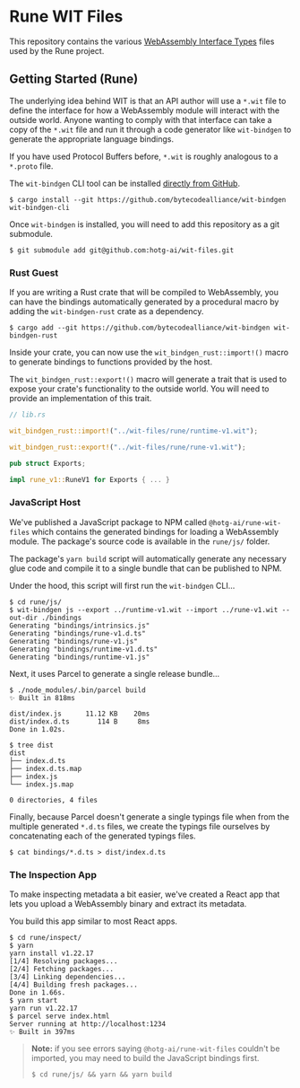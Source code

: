 # Rune WIT Files

This repository contains the various [WebAssembly Interface Types][wit-format]
files used by the Rune project.

## Getting Started (Rune)

The underlying idea behind WIT is that an API author will use a `*.wit` file to
define the interface for how a WebAssembly module will interact with the outside
world. Anyone wanting to comply with that interface can take a copy of the
`*.wit` file and run it through a code generator like `wit-bindgen` to generate
the appropriate language bindings.

If you have used Protocol Buffers before, `*.wit` is roughly analogous to a
`*.proto` file.

The `wit-bindgen` CLI tool can be installed [directly from GitHub][wit].

```console
$ cargo install --git https://github.com/bytecodealliance/wit-bindgen wit-bindgen-cli
```

Once `wit-bindgen` is installed, you will need to add this repository as a git
submodule.

```console
$ git submodule add git@github.com:hotg-ai/wit-files.git
```

### Rust Guest

If you are writing a Rust crate that will be compiled to WebAssembly, you can
have the bindings automatically generated by a procedural macro by adding the
`wit-bindgen-rust` crate as a dependency.

```console
$ cargo add --git https://github.com/bytecodealliance/wit-bindgen wit-bindgen-rust
```

Inside your crate, you can now use the `wit_bindgen_rust::import!()` macro to
generate bindings to functions provided by the host.

The `wit_bindgen_rust::export!()` macro will generate a trait that is used
to expose your crate's functionality to the outside world. You will need to
provide an implementation of this trait.

```rs
// lib.rs

wit_bindgen_rust::import!("../wit-files/rune/runtime-v1.wit");

wit_bindgen_rust::export!("../wit-files/rune/rune-v1.wit");

pub struct Exports;

impl rune_v1::RuneV1 for Exports { ... }
```

### JavaScript Host

We've published a JavaScript package to NPM called `@hotg-ai/rune-wit-files`
which contains the generated bindings for loading a WebAssembly module. The
package's source code is available in the `rune/js/` folder.

The package's `yarn build` script will automatically generate any necessary glue
code and compile it to a single bundle that can be published to NPM.

Under the hood, this script will first run the `wit-bindgen` CLI...

```console
$ cd rune/js/
$ wit-bindgen js --export ../runtime-v1.wit --import ../rune-v1.wit --out-dir ./bindings
Generating "bindings/intrinsics.js"
Generating "bindings/rune-v1.d.ts"
Generating "bindings/rune-v1.js"
Generating "bindings/runtime-v1.d.ts"
Generating "bindings/runtime-v1.js"
```

Next, it uses Parcel to generate a single release bundle...

```console
$ ./node_modules/.bin/parcel build
✨ Built in 818ms

dist/index.js      11.12 KB    20ms
dist/index.d.ts       114 B     8ms
Done in 1.02s.

$ tree dist
dist
├── index.d.ts
├── index.d.ts.map
├── index.js
└── index.js.map

0 directories, 4 files
```

Finally, because Parcel doesn't generate a single typings file when from the
multiple generated `*.d.ts` files, we create the typings file ourselves by
concatenating each of the generated typings files.

```console
$ cat bindings/*.d.ts > dist/index.d.ts
```

### The Inspection App

To make inspecting metadata a bit easier, we've created a React app that lets
you upload a WebAssembly binary and extract its metadata.

You build this app similar to most React apps.

```console
$ cd rune/inspect/
$ yarn
yarn install v1.22.17
[1/4] Resolving packages...
[2/4] Fetching packages...
[3/4] Linking dependencies...
[4/4] Building fresh packages...
Done in 1.66s.
$ yarn start
yarn run v1.22.17
$ parcel serve index.html
Server running at http://localhost:1234
✨ Built in 397ms
```

> **Note:** if you see errors saying `@hotg-ai/rune-wit-files` couldn't be
> imported, you may need to build the JavaScript bindings first.
>
> ```console
> $ cd rune/js/ && yarn && yarn build
> ```


[wit]: https://github.com/bytecodealliance/wit-bindgen
[wit-format]: https://github.com/bytecodealliance/wit-bindgen/blob/main/WIT.md
